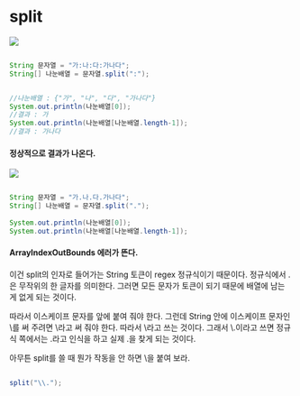 # split

<img src="https://user-images.githubusercontent.com/38831314/111597613-b0fb1a80-8811-11eb-97c4-95811eacceb7.png">

```java

String 문자열 = "가:나:다:가나다";
String[] 나눈배열 = 문자열.split(":");


//나눈배열 : {"가", "나", "다", "가나다"}
System.out.println(나눈배열[0]);
//결과 : 가
System.out.println(나눈배열[나눈배열.length-1]);
//결과 : 가나다

```

#### 정상적으로 결과가 나온다.

<img src="https://user-images.githubusercontent.com/38831314/111597914-0505ff00-8812-11eb-9f9b-f5fe1a6b4036.png">

```java

String 문자열 = "가.나.다.가나다";
String[] 나눈배열 = 문자열.split(".");
		
System.out.println(나눈배열[0]);
System.out.println(나눈배열[나눈배열.length-1]);

```

#### ArrayIndexOutBounds 에러가 뜬다.


이건 split의 인자로 들어가는 String 토큰이 regex 정규식이기 때문이다. 
정규식에서 .은 무작위의 한 글자를 의미한다. 그러면 모든 문자가 토큰이 되기 때문에 배열에 남는 게 없게 되는 것이다.

따라서 이스케이프 문자를 앞에 붙여 줘야 한다. 그런데 String 안에 이스케이프 문자인 \를 써 주려면 \\라고 써 줘야 한다. 
따라서 \\라고 쓰는 것이다. 그래서 \\.이라고 쓰면 정규식 쪽에서는 \.라고 인식을 하고 실제 .을 찾게 되는 것이다.

아무튼 split를 쓸 때 뭔가 작동을 안 하면 \\을 붙여 보라.

```java

split("\\.");

```
